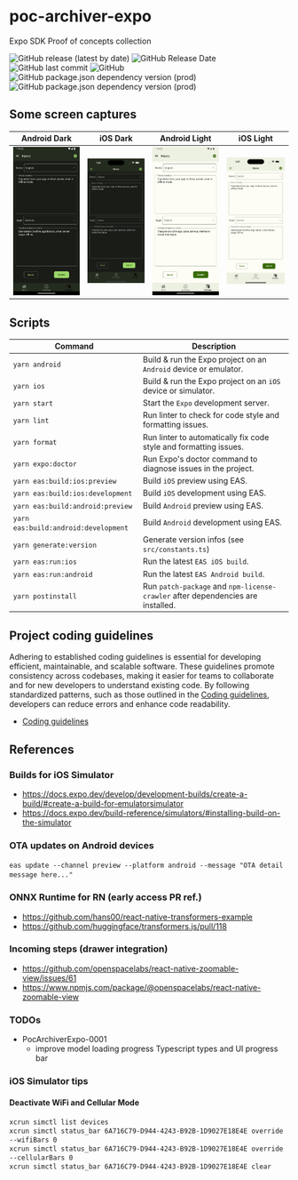 # poc-archiver-expo

Expo SDK Proof of concepts collection

![GitHub release (latest by date)](https://img.shields.io/github/v/release/amwebexpert/poc-archiver-expo) ![GitHub Release Date](https://img.shields.io/github/release-date/amwebexpert/poc-archiver-expo) ![GitHub last commit](https://img.shields.io/github/last-commit/amwebexpert/poc-archiver-expo) ![GitHub](https://img.shields.io/github/license/amwebexpert/poc-archiver-expo) ![GitHub package.json dependency version (prod)](https://img.shields.io/github/package-json/dependency-version/amwebexpert/etoolbox/react) ![GitHub package.json dependency version (prod)](https://img.shields.io/github/package-json/dependency-version/amwebexpert/etoolbox/typescript)


## Some screen captures

| Android Dark                                                                   | iOS Dark                                                                   | Android Light                                                                  | iOS Light                                                                  |
|--------------------------------------------------------------------------------|----------------------------------------------------------------------------|--------------------------------------------------------------------------------|----------------------------------------------------------------------------|
| <img src="docs/captures/transformerjs-translation-en-de-screen-android.png" /> | <img src="docs/captures/transformerjs-translation-en-fr-screen-ios.png" /> | <img src="docs/captures/transformerjs-translation-en-fr-screen-android.png" /> | <img src="docs/captures/transformerjs-translation-en-de-screen-ios.png" /> |

## Scripts

| Command                              | Description                                                                     |
|--------------------------------------|---------------------------------------------------------------------------------|
| `yarn android`                       | Build & run the Expo project on an `Android` device or emulator.                |
| `yarn ios`                           | Build & run the Expo project on an `iOS` device or simulator.                   |
| `yarn start`                         | Start the `Expo` development server.                                            |
| `yarn lint`                          | Run linter to check for code style and formatting issues.                       |
| `yarn format`                        | Run linter to automatically fix code style and formatting issues.               |
| `yarn expo:doctor`                   | Run Expo's doctor command to diagnose issues in the project.                    |
| `yarn eas:build:ios:preview`         | Build `iOS` preview using EAS.                                                  |
| `yarn eas:build:ios:development`     | Build `iOS` development using EAS.                                              |
| `yarn eas:build:android:preview`     | Build `Android` preview using EAS.                                              |
| `yarn eas:build:android:development` | Build `Android` development using EAS.                                          |
| `yarn generate:version`              | Generate version infos (see `src/constants.ts`)                                 |
| `yarn eas:run:ios`                   | Run the latest `EAS iOS build`.                                                 |
| `yarn eas:run:android`               | Run the latest `EAS Android build`.                                             |
| `yarn postinstall`                   | Run `patch-package` and `npm-license-crawler` after dependencies are installed. |


## Project coding guidelines

Adhering to established coding guidelines is essential for developing efficient, maintainable, and scalable software. These guidelines promote consistency across codebases, making it easier for teams to collaborate and for new developers to understand existing code. By following standardized patterns, such as those outlined in the [Coding guidelines](https://github.com/amwebexpert/chrome-extensions-collection/blob/master/packages/coding-guide-helper/public/markdowns/table-of-content.md), developers can reduce errors and enhance code readability.

* [Coding guidelines](https://github.com/amwebexpert/chrome-extensions-collection/blob/master/packages/coding-guide-helper/public/markdowns/table-of-content.md)


## References

### Builds for iOS Simulator

- https://docs.expo.dev/develop/development-builds/create-a-build/#create-a-build-for-emulatorsimulator
- https://docs.expo.dev/build-reference/simulators/#installing-build-on-the-simulator

### OTA updates on Android devices

`eas update --channel preview --platform android --message "OTA detail message here..."` 

### ONNX Runtime for RN (early access PR ref.)

- https://github.com/hans00/react-native-transformers-example
- https://github.com/huggingface/transformers.js/pull/118


### Incoming steps (drawer integration)

- https://github.com/openspacelabs/react-native-zoomable-view/issues/61
- https://www.npmjs.com/package/@openspacelabs/react-native-zoomable-view

### TODOs

- PocArchiverExpo-0001
  - improve model loading progress Typescript types and UI progress bar

### iOS Simulator tips

#### Deactivate WiFi and Cellular Mode

    xcrun simctl list devices
    xcrun simctl status_bar 6A716C79-D944-4243-B92B-1D9027E18E4E override --wifiBars 0
    xcrun simctl status_bar 6A716C79-D944-4243-B92B-1D9027E18E4E override --cellularBars 0
    xcrun simctl status_bar 6A716C79-D944-4243-B92B-1D9027E18E4E clear
